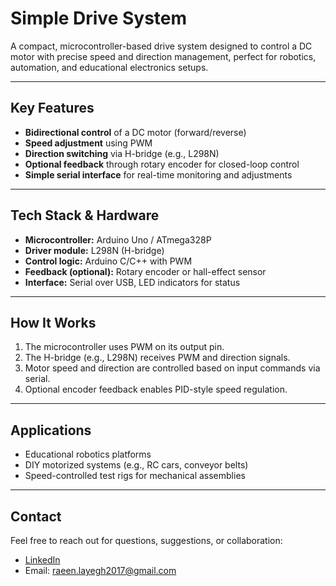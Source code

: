 # Simple Drive System

A compact, microcontroller-based drive system designed to control a DC motor with precise speed and direction management, perfect for robotics, automation, and educational electronics setups.

---

## Key Features

- **Bidirectional control** of a DC motor (forward/reverse)  
- **Speed adjustment** using PWM  
- **Direction switching** via H-bridge (e.g., L298N)  
- **Optional feedback** through rotary encoder for closed-loop control  
- **Simple serial interface** for real-time monitoring and adjustments

---

## Tech Stack & Hardware

- **Microcontroller:** Arduino Uno / ATmega328P  
- **Driver module:** L298N (H-bridge)  
- **Control logic:** Arduino C/C++ with PWM  
- **Feedback (optional):** Rotary encoder or hall-effect sensor  
- **Interface:** Serial over USB, LED indicators for status

---

## How It Works

1. The microcontroller uses PWM on its output pin.
2. The H-bridge (e.g., L298N) receives PWM and direction signals.
3. Motor speed and direction are controlled based on input commands via serial.
4. Optional encoder feedback enables PID-style speed regulation.

---

## Applications

- Educational robotics platforms  
- DIY motorized systems (e.g., RC cars, conveyor belts)  
- Speed-controlled test rigs for mechanical assemblies

---

## Contact

Feel free to reach out for questions, suggestions, or collaboration:

- [LinkedIn](https://www.linkedin.com/in/raeinlp)  
- Email: raeen.layegh2017@gmail.com
